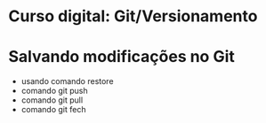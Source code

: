# Curso digital: Git/Versionamento

# Salvando modificações no Git
* usando comando restore
* comando git push
* comando git pull
* comando git fech
